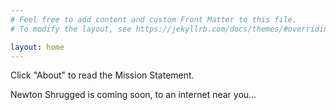 ```yaml
---
# Feel free to add content and custom Front Matter to this file.
# To modify the layout, see https://jekyllrb.com/docs/themes/#overriding-theme-defaults

layout: home
---
```


Click "About" to read the Mission Statement.

Newton Shrugged is coming soon, to an internet near you... 